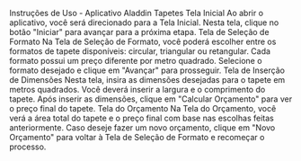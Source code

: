 Instruções de Uso - Aplicativo Aladdin Tapetes
Tela Inicial
Ao abrir o aplicativo, você será direcionado para a Tela Inicial.
Nesta tela, clique no botão "Iniciar" para avançar para a próxima etapa.
Tela de Seleção de Formato
Na Tela de Seleção de Formato, você poderá escolher entre os formatos de tapete disponíveis: circular, triangular ou retangular.
Cada formato possui um preço diferente por metro quadrado.
Selecione o formato desejado e clique em "Avançar" para prosseguir.
Tela de Inserção de Dimensões
Nesta tela, insira as dimensões desejadas para o tapete em metros quadrados.
Você deverá inserir a largura e o comprimento do tapete.
Após inserir as dimensões, clique em "Calcular Orçamento" para ver o preço final do tapete.
Tela do Orçamento
Na Tela do Orçamento, você verá a área total do tapete e o preço final com base nas escolhas feitas anteriormente.
Caso deseje fazer um novo orçamento, clique em "Novo Orçamento" para voltar à Tela de Seleção de Formato e recomeçar o processo.

